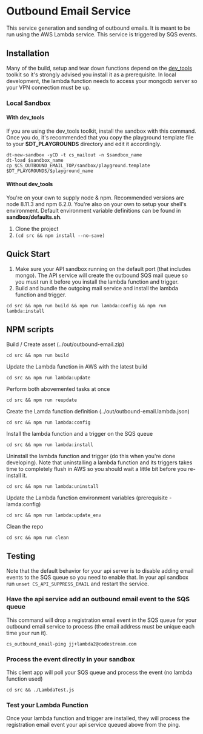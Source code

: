 
# Outbound Email Service

This service generation and sending of outbound emails. It is meant to be run using
the AWS Lambda service. This service is triggered by SQS events.

## Installation
Many of the build, setup and tear down functions depend on the
[dev_tools](https://github.com/teamcodestream/dev_tools) toolkit
so it's strongly advised you install it as a prerequisite. In local development, the
lambda function needs to access your mongodb server so your VPN connection must
be up.

### Local Sandbox
#### With dev_tools
If you are using the dev_tools toolkit, install the sandbox with this command. Once
you do, it's recommended that you copy the playground template file to your **$DT_PLAYGROUNDS**
directory and edit it accordingly.
```
dt-new-sandbox -yCD -t cs_mailout -n $sandbox_name
dt-load $sandbox_name
cp $CS_OUTBOUND_EMAIL_TOP/sandbox/playground.template $DT_PLAYGROUNDS/$playground_name
```
#### Without dev_tools
You're on your own to supply node & npm. Recommended versions are node 8.11.3 and npm 6.2.0.
You're also on your own to setup your shell's environment.  Default environment variable
definitions can be found in **sandbox/defaults.sh**.
1. Clone the project
1. `(cd src && npm install --no-save)`


## Quick Start
1. Make sure your API sandbox running on the default port (that includes mongo). The
API service will create the outbound SQS mail queue so you must run it before you
install the lambda function and trigger.
1. Build and bundle the outgoing mail service and install the lambda function and trigger.
```
cd src && npm run build && npm run lambda:config && npm run lambda:install
```

## NPM scripts
Build / Create asset (../out/outbound-email.zip)
```
cd src && npm run build
```

Update the Lambda function in AWS with the latest build
```
cd src && npm run lambda:update
```

Perform both abovemented tasks at once
```
cd src && npm run reupdate
```

Create the Lamda function definition (../out/outbound-email.lambda.json)
```
cd src && npm run lambda:config
```

Install the lambda function and a trigger on the SQS queue
```
cd src && npm run lambda:install
```

Uninstall the lambda function and trigger (do this when you're done developing). Note
that uninstalling a lambda function and its triggers takes time to completely flush
in AWS so you should wait a little bit before you re-install it.
```
cd src && npm run lambda:uninstall
```

Update the Lambda function environment variables (prerequisite - lamda:config)
```
cd src && npm run lambda:update_env
```

Clean the repo
```
cd src && npm run clean
```


## Testing
Note that the default behavior for your api server is to disable
adding email events to the SQS queue so you need to enable that. In your api
sandbox run `unset CS_API_SUPPRESS_EMAIL` and restart the service.  

### Have the api service add an outbound email event to the SQS queue
This command will drop a registration email event in the SQS queue for your
outbound email service to process (the email address must be unique each time
your run it).
```
cs_outbound_email-ping jj+lambda2@codestream.com
```

### Process the event directly in your sandbox
This client app will poll your SQS queue and process the event (no lambda
function used)
```
cd src && ./LambdaTest.js
```

### Test your Lambda Function
Once your lambda function and trigger are installed, they will process the 
registration email event your api service queued above from the ping.

